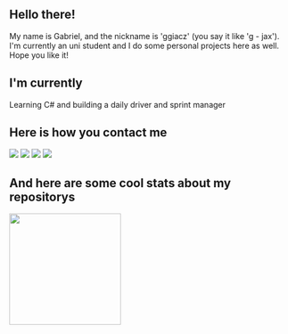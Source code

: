 ## Hello there!
My name is Gabriel, and the nickname is 'ggiacz' (you say it like 'g - jax'). I'm currently an uni student and I do some personal projects here as well. Hope you like it!

## I'm currently
Learning C# and building a daily driver and sprint manager

## Here is how you contact me
<div>
<a href="https://www.youtube.com/@ggiacz" target="_blank"><img src="https://img.shields.io/badge/YouTube-FF0000?style=for-the-badge&logo=youtube&logoColor=white" target="_blank"></a>
<a href="https://instagram.com/ggiacz" target="_blank"><img src="https://img.shields.io/badge/-Instagram-%23E4405F?style=for-the-badge&logo=instagram&logoColor=white" target="_blank"></a>
<a href = "mailto:gabrielgiacomopaes@gmail.com"><img src="https://img.shields.io/badge/Gmail-D14836?style=for-the-badge&logo=gmail&logoColor=white" target="_blank"></a>
<a href="https://www.linkedin.com/in/ggiacz" target="_blank"><img src="https://img.shields.io/badge/-LinkedIn-%230077B5?style=for-the-badge&logo=linkedin&logoColor=white" target="_blank"></a>   
</div>

## And here are some cool stats about my repositorys
<div>
<a href="https://github.com/ggiacz">
<img height="200em" src="https://github-readme-stats.vercel.app/api/top-langs/?username=ggiacz&layout=compact&langs_count=7&theme=dracula"/>
</div>
